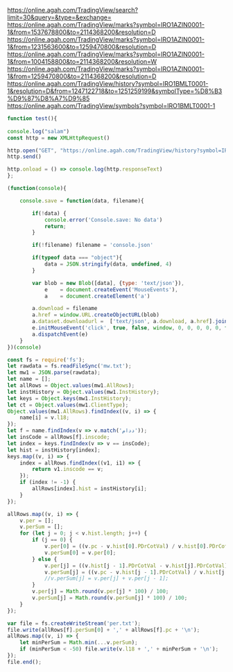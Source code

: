 https://online.agah.com/TradingView/search?limit=30&query=&type=&exchange=
<br>
https://online.agah.com/TradingView/marks?symbol=IRO1AZIN0001-1&from=1537678800&to=2114368200&resolution=D
https://online.agah.com/TradingView/marks?symbol=IRO1AZIN0001-1&from=1231563600&to=1259470800&resolution=D
https://online.agah.com/TradingView/marks?symbol=IRO1AZIN0001-1&from=1004158800&to=2114368200&resolution=W
https://online.agah.com/TradingView/marks?symbol=IRO1AZIN0001-1&from=1259470800&to=2114368200&resolution=D
https://online.agah.com/TradingView/history?symbol=IRO1BMLT0001-1&resolution=D&from=1247122718&to=1251259199&symbolType=%D8%B3%D9%87%D8%A7%D9%85
https://online.agah.com/TradingView/symbols?symbol=IRO1BMLT0001-1

```javascript
function test(){
    
console.log("salam")
const http = new XMLHttpRequest()

http.open("GET", "https://online.agah.com/TradingView/history?symbol=IRO1BMLT0001-1&resolution=D&from=1251269918&to=1262753999&symbolType=%D8%B3%D9%87%D8%A7%D9%85")
http.send()

http.onload = () => console.log(http.responseText)
};

```

```javascript
(function(console){

    console.save = function(data, filename){

        if(!data) {
            console.error('Console.save: No data')
            return;
        }

        if(!filename) filename = 'console.json'

        if(typeof data === "object"){
            data = JSON.stringify(data, undefined, 4)
        }

        var blob = new Blob([data], {type: 'text/json'}),
            e    = document.createEvent('MouseEvents'),
            a    = document.createElement('a')

        a.download = filename
        a.href = window.URL.createObjectURL(blob)
        a.dataset.downloadurl =  ['text/json', a.download, a.href].join(':')
        e.initMouseEvent('click', true, false, window, 0, 0, 0, 0, 0, false, false, false, false, 0, null)
        a.dispatchEvent(e)
    }
})(console)
```


```javascript
const fs = require('fs');
let rawdata = fs.readFileSync('mw.txt');
let mw1 = JSON.parse(rawdata);
let name = [];
let allRows = Object.values(mw1.AllRows);
let instHistory = Object.values(mw1.InstHistory);
let keys = Object.keys(mw1.InstHistory);
let ct = Object.values(mw1.ClientType);
Object.values(mw1.AllRows).findIndex((v, i) => {
	name[i] = v.l18;
});
let f = name.findIndex(v => v.match('ددام'));
let insCode = allRows[f].inscode;
let index = keys.findIndex(v => v == insCode);
let hist = instHistory[index];
keys.map((v, i) => {
	index = allRows.findIndex((v1, i1) => {
		return v1.inscode == v;
	});
	if (index != -1) {
		allRows[index].hist = instHistory[i];
	}
});

allRows.map((v, i) => {
	v.per = [];
	v.perSum = [];
	for (let j = 0; j < v.hist.length; j++) {
		if (j == 0) {
			v.per[0] = ((v.pc - v.hist[0].PDrCotVal) / v.hist[0].PDrCotVal) * 100;
			v.perSum[0] = v.per[0];
		} else {
			v.per[j] = ((v.hist[j - 1].PDrCotVal - v.hist[j].PDrCotVal) / v.hist[j].PDrCotVal) * 100;
			v.perSum[j] = ((v.pc - v.hist[j - 1].PDrCotVal) / v.hist[j - 1].PDrCotVal) * 100;
			//v.perSum[j] = v.per[j] + v.per[j - 1];
		}
		v.per[j] = Math.round(v.per[j] * 100) / 100;
		v.perSum[j] = Math.round(v.perSum[j] * 100) / 100;
	}
});

var file = fs.createWriteStream('per.txt');
file.write(allRows[f].perSum[0] + ',' + allRows[f].pc + '\n');
allRows.map((v, i) => {
	let minPerSum = Math.min(...v.perSum);
	if (minPerSum < -50) file.write(v.l18 + ',' + minPerSum + '\n');
});
file.end();
```

